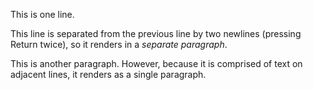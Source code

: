 This is one line.

This line is separated from the previous line by two newlines (pressing Return twice), so it renders in a  *separate paragraph*.

This is another paragraph.
However, because it is comprised
of text on adjacent lines,
it renders as a single paragraph.
